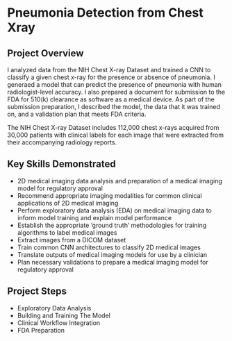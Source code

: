 # Pneumonia Detection from Chest Xray

## Project Overview

I analyzed data from the NIH Chest X-ray Dataset and trained a CNN to classify a given chest x-ray for the presence or absence of pneumonia. I generaed a model that can predict the presence of pneumonia with human radiologist-level accuracy. I also prepared a document for submission to the FDA for 510(k) clearance as software as a medical device. As part of the submission preparation, I described the model, the data that it was trained on, and a validation plan that meets FDA criteria.

The NIH Chest X-ray Dataset includes 112,000 chest x-rays acquired from 30,000 patients with clinical labels for each image that were extracted from their accompanying radiology reports.

## Key Skills Demonstrated

- 2D medical imaging data analysis and preparation of a medical imaging model for regulatory approval
- Recommend appropriate imaging modalities for common clinical applications of 2D medical imaging
- Perform exploratory data analysis (EDA) on medical imaging data to inform model training and explain model performance
- Establish the appropriate ‘ground truth’ methodologies for training algorithms to label medical images
- Extract images from a DICOM dataset
- Train common CNN architectures to classify 2D medical images
- Translate outputs of medical imaging models for use by a clinician
- Plan necessary validations to prepare a medical imaging model for regulatory approval

## Project Steps

- Exploratory Data Analysis
- Building and Training The Model
- Clinical Workflow Integration
- FDA Preparation
